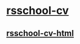 # [rsschool-cv](https://kostrovoi.github.io/rsschool-cv/cv)

## [rsschool-cv-html](https://kostrovoi.github.io/rsschool-cv/)
